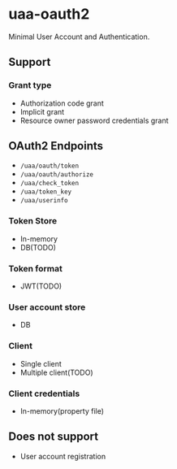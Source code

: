 # uaa-oauth2
Minimal User Account and Authentication.

## Support

### Grant type
- Authorization code grant
- Implicit grant
- Resource owner password credentials grant

## OAuth2 Endpoints
- `/uaa/oauth/token`
- `/uaa/oauth/authorize`
- `/uaa/check_token`
- `/uaa/token_key`
- `/uaa/userinfo`

### Token Store
- In-memory
- DB(TODO)

### Token format
- JWT(TODO)

### User account store
- DB

### Client
- Single client
- Multiple client(TODO)

### Client credentials
- In-memory(property file)

## Does not support
- User account registration
